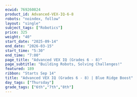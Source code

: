 ```yaml
---
ecwid: 769260824
product_id: Advanced-VEX-IQ-6-8
robots: "noindex, follow"
layout: "single"
subject_tags: ["Robotics"]
price: 325
weight: "40"
start_date: "2025-09-14"
end_date: "2026-03-15"
start_time: "5:30"
end_time: "7:00"
page_title: "Advanced VEX IQ (Grades 6 - 8)"
page_subtitle: "Building Robots, Solving Challenges!"
featured: 189
ribbon: "Starts Sep 14"
title: "Advanced VEX IQ (Grades 6 - 8) | Blue Ridge Boost"
day_tags: ["Thursday"]
grade_tags: ["6th","7th","8th"]
---
```


